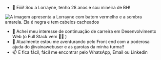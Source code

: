 - 👋 Eiiii! Sou a Lorrayne, tenho 28 anos e sou mineira de BH!
  
<picture>
 <source media="(prefers-color-scheme: dark)" srcset="C:\Users\Lorrayne Lima Mota\Pictures\perfil.jpg">
 <source media="(prefers-color-scheme: light)" srcset="C:\Users\Lorrayne Lima Mota\Pictures\perfil.jpg">
 <img alt="A imagem apresenta a Lorrayne com batom vermelho e a sombra amarela. Ela é negra e tem cabelos cacheados" src="C:\Users\Lorrayne Lima Mota\Pictures\perfil.jpg">
</picture>

- 👀 Achei meu interesse de continuação de carreira em Desenvolvimento Web (o Full Stack vem 🙌🏻 )
- 🌱 Atualmente estou me aventurando pelo Front end com a poderosa ajuda do @vainawebuser e as garotas da minha turma!!
- 📫 E fica fácil, fácil me encontrar pelo
       WhatsApp, Email ou Linkedin

<!---
lolimamota/lolimamota is a ✨ special ✨ repository because its `README.md` (this file) appears on your GitHub profile.
You can click the Preview link to take a look at your changes.
--->
